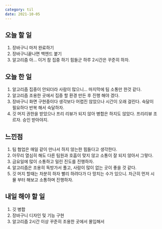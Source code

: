 ```yaml
---
category: til
date: 2021-10-05
---
```


## 오늘 할 일

1. 장바구니 마저 완료하기
2. 장바구니끝나면 백엔드 붙기
3. 알고리즘 아... 이거 참 집중 하기 힘들군 하루 2시간은 꾸준히 하자.

## 오늘 한 일

1. 알고리즘 집중이 안되더라 사람이 많으니... 마지막에 팀 소통만 한것 같다.
2. 알고리즘 조용한 곳에서 집중 할 환경 만든 후 진행 해야 겠다.
3. 장바구니 화면 구현중이다 생각보다 어렵진 않았으나 시간이 오래 걸린다. 숙달이 필요하다 반복 해서 숙달하자.
4. 깃 머지 권한을 받았으나 프리 리뷰가 되지 않아 병합은 하지도 않았다. 프리리뷰 조르자. 승인 받아야지.

## 느낀점

1. 팀 협업은 매일 같이 만나서 하지 않는한 힘들다고 생각한다.
2. 아무리 열심히 해도 다른 팀원과 호흡이 맞지 않고 소통이 잘 되지 않아서 그렇다.
3. 금요일에 많이 소통하고 밀린 진도를 진행하자.
4. 알고리즘은 조용히 독방가서 풀고, 사람이 많이 없는 곳이 좋을 것 같다.
5. 깃 머지 할때는 차분히 하자 빨리 하려다가 다 망치는 수가 있으니. 차근히 먼저 시뮬 부터 해보고 소통하며 진행하자.

## 내일 해야 할 일

1. 깃 병합
2. 장바구니 디자인 및 기능 구현
3. 알고리즘 2시간 이상 꾸준히 조용한 곳에서 몰입해서
